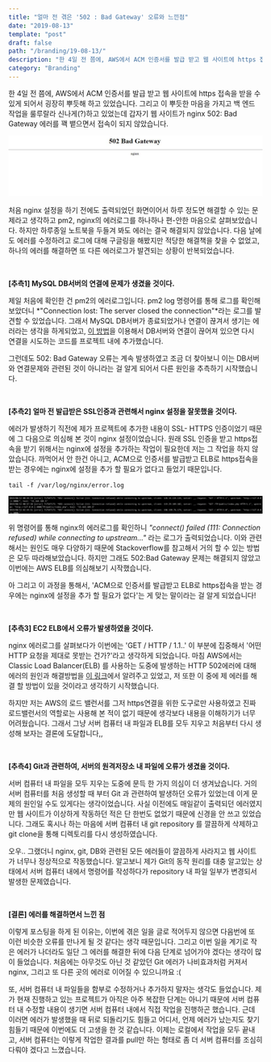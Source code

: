 ```yaml
---
title: "얼마 전 겪은 '502 : Bad Gateway' 오류와 느낀점"
date: "2019-08-13"
template: "post"
draft: false
path: "/branding/19-08-13/"
description: "한 4일 전 쯤에, AWS에서 ACM 인증서를 발급 받고 웹 사이트에 https 접속을 받을 수 있게 되어서 굉장히 뿌듯해 하고 있었습니다. 그리고 이 뿌듯한 마음을 가지고 백 엔드 작업을 룰루랄라 신나게(?)하고 있었는데 갑자기 웹 사이트가 nginx 502: Bad Gateway 에러를 꽥 뱉으면서 접속이 되지 않았습니다."
category: "Branding"
---
```


한 4일 전 쯤에, AWS에서 ACM 인증서를 발급 받고 웹 사이트에 https 접속을 받을 수 있게 되어서 굉장히 뿌듯해 하고 있었습니다. 그리고 이 뿌듯한 마음을 가지고 백 엔드 작업을 룰루랄라 신나게(?)하고 있었는데 갑자기 웹 사이트가 nginx 502: Bad Gateway 에러를 꽥 뱉으면서 접속이 되지 않았습니다.

![img](../img/19-08-13-1.png) 

 처음 nginx 설정을 하기 전에도 출력되었던 화면이어서 하루 정도면 해결할 수 있는 문제라고 생각하고 pm2, nginx의 에러로그를 하나하나 편-안한 마음으로 살펴보았습니다. 하지만 하루종일 노트북을 두들겨 봐도 에러는 결국 해결되지 않았습니다. 다음 날에도 에러를 수정하려고 로그에 대해 구글링을 해봤지만 적당한 해결책을 찾을 수 없었고, 하나의 에러를 해결하면 또 다른 에러로그가 발견되는 상황이 반복되었습니다.

<br>

**[추측1] MySQL DB서버의 연결에 문제가 생겼을 것이다.**

 제일 처음에 확인한 건 pm2의 에러로그입니다. pm2 log 명령어를 통해 로그를 확인해 보았더니 *"Connection lost: The server closed the connection"*라는 로그를 발견할 수 있었습니다. 그래서 MySQL DB서버가 종료되었거나 연결이 끊겨서 생기는 에러라는 생각을 하게되었고, [이 방법](https://uhou.tistory.com/125?category=834081)을 이용해서 DB서버와 연결이 끊어져 있으면 다시 연결을 시도하는 코드를 프로젝트 내에 추가했습니다. 

 그런데도 502: Bad Gateway 오류는 계속 발생하였고 조금 더 찾아보니 이는 DB서버와 연결문제와 관련된 것이 아니라는 걸 알게 되어서 다른 원인을 추측하기 시작했습니다. 

 <br>

**[추측2] 얼마 전 발급받은 SSL인증과 관련해서 nginx 설정을 잘못했을 것이다.**

 에러가 발생하기 직전에 제가 프로젝트에 추가한 내용이 SSL- HTTPS 인증이었기 때문에 그 다음으로 의심해 본 것이 nginx 설정이었습니다. 원래 SSL 인증을 받고 https접속을 받기 위해서는 nginx에 설정을 추가하는 작업이 필요한데 저는 그 작업을 하지 않았습니다. 까먹어서 안 한건 아니고, ACM으로 인증서를 발급받고 ELB로 https접속을 받는 경우에는 nginx에 설정을 추가 할 필요가 없다고 들었기 때문입니다. 

```
tail -f /var/log/nginx/error.log
```

![img](../img/19-08-13-2.png) 

 위 명령어를 통해 nginx의 에러로그를 확인하니 *"connect() failed (111: Connection refused) while connecting to upstream..."* 라는 로그가 출력되었습니다. 이와 관련해서는 원인도 매우 다양하기 때문에 Stackoverflow를 참고해서 거의 할 수 있는 방법은 모두 따라해보았습니다. 하지만 그래도 502:Bad Gateway 문제는 해결되지 않았고 이번에는 AWS ELB를 의심해보기 시작했습니다.

 아 그리고 이 과정을 통해서, 'ACM으로 인증서를 발급받고 ELB로 https접속을 받는 경우에는 nginx에 설정을 추가 할 필요가 없다'는 게 맞는 말이라는 걸 알게 되었습니다!

 <br>

**[추측3] EC2 ELB에서 오류가 발생하였을 것이다.**

 nginx 에러로그를 살펴보다가 이번에는 'GET / HTTP / 1.1..' 이 부분에 집중해서 '어떤 HTTP 요청을 제대로 못받는 건가?'라고 생각하게 되었습니다. 마침 AWS에서는 Classic Load Balancer(ELB) 를 사용하는 도중에 발생하는 HTTP 502에러에 대해 에러의 원인과 해결방법을 [이 링크](https://aws.amazon.com/ko/premiumsupport/knowledge-center/load-balancer-http-502-errors)에서 알려주고 있었고, 저 또한 이 중에 제 에러를 해결 할 방법이 있을 것이라고 생각하기 시작했습니다. 

 하지만 저는 AWS의 로드 밸런서를 그저 https연결을 위한 도구로만 사용하였고 진짜 로드밸런서의 역할로는 사용해 본 적이 없기 때문에 생각보다 내용을 이해하기가 너무 어려웠습니다. 그래서 그냥 서버 컴퓨터 내 파일과 ELB를 모두 지우고 처음부터 다시 생성해 보자는 결론에 도달합니다,,

 <br>

**[추측4] Git과 관련하여, 서버의 원격저장소 내 파일에 오류가 생겼을 것이다.**

 서버 컴퓨터 내 파일을 모두 지우는 도중에 문득 한 가지 의심이 더 생겨났습니다. 거의 서버 컴퓨터를 처음 생성할 때 부터 Git 과 관련하여 발생하던 오류가 있었는데 이게 문제의 원인일 수도 있게다는 생각이었습니다. 사실 이전에도 매일같이 출력되던 에러였지만 웹 사이트가 이상하게 작동하던 적은 단 한번도 없었기 때문에 신경을 안 쓰고 있었습니다. 그래도 혹시나 하는 마음에 서버 컴퓨터 내 git repository 를 깔끔하게 삭제하고 git clone을 통해 디렉토리를 다시 생성하였습니다.

 오우.. 그랬더니 nginx, git, DB와 관련된 모든 에러들이 깔끔하게 사라지고 웹 사이트가 너무나 정상적으로 작동했습니다. 알고보니 제가 Git의 동작 원리를 대충 알고있는 상태에서 서버 컴퓨터 내에서 명령어를 작성하다가 repository 내 파일 일부가 변경되서 발생한 문제였습니다. 

<br>

**[결론] 에러를 해결하면서 느낀 점**

 이렇게 포스팅을 하게 된 이유는, 이번에 겪은 일을 글로 적어두지 않으면 다음번에 또 이런 비슷한 오류를 만나게 될 것 같다는 생각 때문입니다. 그리고 이번 일을 계기로 작은 에러가 나더라도 일단 그 에러를 해결한 뒤에 다음 단계로 넘어가야 겠다는 생각이 많이 들었습니다. 처음에는 아무것도 아닌 것 같았던 Git 에러가 나비효과처럼 커져서 nginx, 그리고 또 다른 곳의 에러로 이어질 수 있으니까요 :(

 또, 서버 컴퓨터 내 파일들을 함부로 수정하거나 추가하지 말자는 생각도 들었습니다. 제가 현재 진행하고 있는 프로젝트가 아직은 아주 복잡한 단계는 아니기 때문에 서버 컴퓨터 내 수정할 내용이 생기면 서버 컴퓨터 내에서 직접 작업을 진행하곤 했습니다. 근데 이러면 에러가 발생했을 때 뒤로 되돌리기도 힘들고 어디서, 언제 에러가 났는지도 찾기 힘들기 때문에 이번에도 더 고생을 한 것 같습니다. 이제는 로컬에서 작업을 모두 끝내고, 서버 컴퓨터는 이렇게 작업한 결과를 pull만 하는 형태로 좀 더 서버 컴퓨터를 조심히 다뤄야 겠다고 느꼈습니다.

